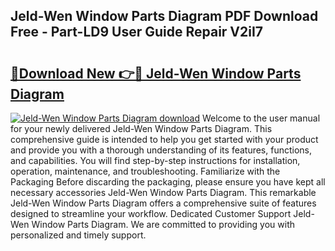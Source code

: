 ## Jeld-Wen Window Parts Diagram PDF Download Free - Part-LD9 User Guide Repair V2iI7

# <h2><a href="http://dflreeq.blite.top/?on=Jeld-Wen+Window+Parts+Diagram">🔗Download New 👉🔴 Jeld-Wen Window Parts Diagram</a></h2>

[![Jeld-Wen Window Parts Diagram download](https://i.imgur.com/lujVjoI.png)](http://dflreeq.blite.top/?on=Jeld-Wen+Window+Parts+Diagram)
Welcome to the user manual for your newly delivered Jeld-Wen Window Parts Diagram. This comprehensive guide is intended to help you get started with your product and provide you with a thorough understanding of its features, functions, and capabilities. You will find step-by-step instructions for installation, operation, maintenance, and troubleshooting. Familiarize with the Packaging Before discarding the packaging, please ensure you have kept all necessary accessories Jeld-Wen Window Parts Diagram. This remarkable Jeld-Wen Window Parts Diagram offers a comprehensive suite of features designed to streamline your workflow. Dedicated Customer Support Jeld-Wen Window Parts Diagram. We are committed to providing you with personalized and timely support.
